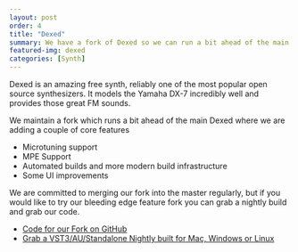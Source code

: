 ```yaml
---
layout: post
order: 4
title: "Dexed"
summary: We have a fork of Dexed so we can run a bit ahead of the main branch with features.
featured-img: dexed 
categories: [Synth]
---
```


Dexed is an amazing free synth, reliably one of the most popular open source synthesizers. It models the Yamaha DX-7 incredibly well and
provides those great FM sounds.

We maintain a fork which runs a bit ahead of the main Dexed where we are adding a couple of core features

* Microtuning support
* MPE Support
* Automated builds and more modern build infrastructure
* Some UI improvements

We are committed to merging our fork into the master regularly, but if you would like to try our bleeding edge feature fork
you can grab a nightly build and grab our code.

* [Code for our Fork on GitHub](https://github.com/surge-synthesizer/dexed.git)
* [Grab a VST3/AU/Standalone Nightly built for Mac, Windows or Linux](https://github.com/surge-synthesizer/dexed/releases/tag/Nightly)
